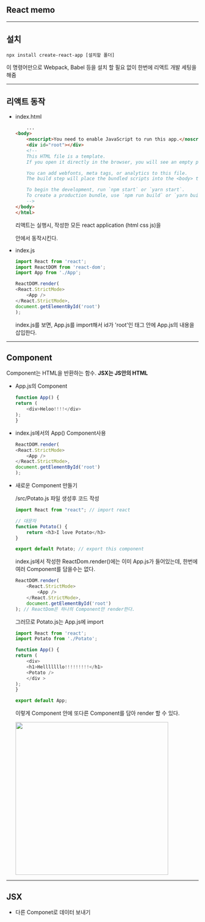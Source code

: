 ## **React memo**

___


## **설치**
```
npx install create-react-app [설치할 폴더]
```
이 명령어만으로 Webpack, Babel 등을 설치 할 필요 없이 한번에 리액트 개발 세팅을 해줌

___

## **리액트 동작**

- index.html
    ```html
        ...
    <body>
        <noscript>You need to enable JavaScript to run this app.</noscript>
        <div id="root"></div>
        <!--
        This HTML file is a template.
        If you open it directly in the browser, you will see an empty page.

        You can add webfonts, meta tags, or analytics to this file.
        The build step will place the bundled scripts into the <body> tag.

        To begin the development, run `npm start` or `yarn start`.
        To create a production bundle, use `npm run build` or `yarn build`.
        -->
    </body>
    </html>
    ```

    리액트는 실행시, 작성한 모든 react application (html css js)을 <div id="root"></div> 안에서 동작시킨다.

- index.js
    ```js
    import React from 'react';
    import ReactDOM from 'react-dom';
    import App from './App';

    ReactDOM.render(
    <React.StrictMode>
        <App />
    </React.StrictMode>,
    document.getElementById('root')
    );
    ```
    index.js를 보면, App.js를 import해서 id가 'root'인 태그 안에 App.js의 내용을 삽입한다.

___

## **Component**

Component는 HTML을 반환하는 함수.
**JSX는 JS안의 HTML**

- App.js의 Component
    ```js
    function App() {
    return (
        <div>Heloo!!!!</div>
    );
    }
    ```

- index.js에서의 App() Component사용
    ```js
    ReactDOM.render(
    <React.StrictMode>
        <App />
    </React.StrictMode>,
    document.getElementById('root')
    );
    ```

- 새로운 Component 만들기

    /src/Potato.js 파일 생성후 코드 작성
    ```js
    import React from "react"; // import react

    // 대문자
    function Potato() {
        return <h3>I love Potato</h3>
    }

    export default Potato; // export this component
    ```

    index.js에서 작성한 ReactDom.render()에는 이미 App.js가 들어있는데, 한번에 여러 Component를 담을수는 없다.
    ```js
    ReactDOM.render(
        <React.StrictMode>
            <App />
        </React.StrictMode>,
        document.getElementById('root')
    ); // ReactDom은 하나의 Component만 render한다.
    ```

    그러므로 Potato.js는 App.js에 import
    ```js
    import React from 'react';
    import Potato from './Potato';

    function App() {
    return (
        <div>
        <h1>Helllllllo!!!!!!!!!</h1>
        <Potato />
        </div >
    );
    }

    export default App;
    ```
    이렇게 Component 안에 또다른 Component를 담아 render 할 수 있다.

    <img src="https://user-images.githubusercontent.com/66513003/127766710-f4a6f51e-513f-4f06-8493-450bef00772b.png" width="400">

___

## **JSX** 

- 다른 Componet로 데이터 보내기



